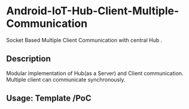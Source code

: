 # Android-IoT-Hub-Client-Multiple-Communication
Socket Based Multiple Client Communication with central Hub .

## Description
Modular implementation of Hub(as a Server) and Client communication. Multiple client can communicate synchronously. 

## Usage: Template /PoC
